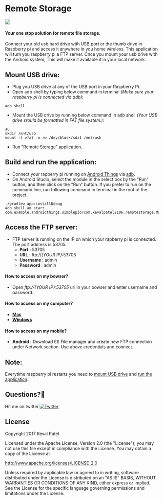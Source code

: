 # Remote Storage
<a href="https://www.paypal.me/kevalpatel2106"> <img src="https://img.shields.io/badge/paypal-donate-yellow.svg" /></a>

#### Your one stop solution for remote file storage.

Connect your old usb hard drive with USB port or the thumb drive in Raspberry pi and access it anywhere in you home wireless. This application will turn you raspberry pi a FTP server. Once you mount your usb drive with the Android system, This will make it available it in your local network.

## Mount USB drive:
- Plug you USB drive at any of the USB port in your Raspberry Pi.
- Open adb shell by typing below command in terminal *(Make sure your raspberry pi is connected via adb)*:
```
adb shell
```
- Mount the USB drive by running below command in adb shell *(Your USB drive srould be formatted in FAT file system.)*: 
```
su
mkdir /mnt/usb
mount -t vfat -o rw /dev/block/sda1 /mnt/usb
```
- Run "Remote Storage" application.

## Build and run the application:
- Connect your rapberry pi running on [Android Things](https://developer.android.com/things/index.html) via [adb](https://developer.android.com/things/hardware/raspberrypi.html).
- On Android Studio, select the module in the select box by the "Run" button, and then click on the "Run" button. If you prefer to run on the command line, run following command in terminal in the root of the project.
```
./gradlew app:installDebug
adb shell am start com.example.androidthings.simplepio/com.kevalpatel2106.remotestorage.MainActivity
```

## Access the FTP server:
- FTP server is running on the IP on which your rapberry pi is connected. The port address is 53705.
  - **Port** : 53705
  - **URL** : ftp://*{YOUR IP}*:53705
  - **Username** : admin
  - **Password** : admin
  
#### How to access on my bowser?
- Open *ftp://{YOUR IP}:53705* url in your bowser and enter username and password.

#### How to access on my computer? 
- [**Mac**](http://osxdaily.com/2011/02/07/ftp-from-mac/)
- [**Windows**](https://www.howtogeek.com/272176/how-to-connect-to-ftp-servers-in-windows-without-extra-software/)

#### How to access on my mobile?
- **Android** : Download ES File manager and create new FTP connection under Network section. Use above credentials and connect.

## Note:
Everytime raspberry pi restarts you need to [mount USB drive](https://github.com/kevalpatel2106/remote-storage-android-things#mount-usb-drive) and [run the application](https://github.com/kevalpatel2106/remote-storage-android-things#build-and-run-the-application).

## Questions?🤔
Hit me on twitter [![Twitter](https://img.shields.io/badge/Twitter-@kevalpatel2106-blue.svg?style=flat)](https://twitter.com/kevalpatel2106)

## License
Copyright 2017 Keval Patel

Licensed under the Apache License, Version 2.0 (the "License"); you may not use this file except in compliance with the License. You may obtain a copy of the License at

http://www.apache.org/licenses/LICENSE-2.0

Unless required by applicable law or agreed to in writing, software distributed under the License is distributed on an "AS IS" BASIS, WITHOUT WARRANTIES OR CONDITIONS OF ANY KIND, either express or implied. See the License for the specific language governing permissions and limitations under the License.
